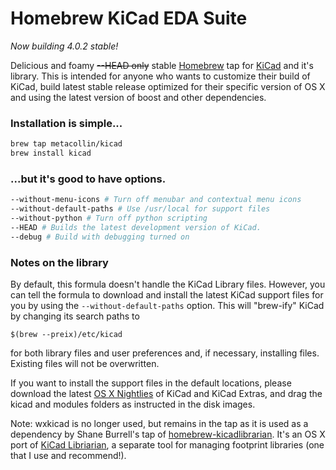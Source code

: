# Homebrew KiCad EDA Suite 
_Now building 4.0.2 stable!_

Delicious and foamy ~~--HEAD  only~~ stable [Homebrew](https://github.com/mxcl/homebrew) tap for [KiCad](http://www.kicad-pcb.org) and it's library.  This is intended for anyone who wants to customize their build of KiCad, build latest stable release optimized for their specific version of OS X and using the latest version of boost and other dependencies.  

### Installation is simple...
```sh
brew tap metacollin/kicad
brew install kicad
```

### ...but it's good to have options.
```sh
--without-menu-icons # Turn off menubar and contextual menu icons
--without-default-paths # Use /usr/local for support files
--without-python # Turn off python scripting
--HEAD # Builds the latest development version of KiCad.
--debug # Build with debugging turned on
```

### Notes on the library
By default, this formula doesn't handle the KiCad Library files.  However, you can tell the formula to download and install the latest KiCad support files for you by using the `--without-default-paths` option.  This will "brew-ify" KiCad by changing its search paths to

`$(brew --preix)/etc/kicad`

for both library files and user preferences and, if necessary, installing files.  Existing files will not be overwritten.  

If you want to install the support files in the default locations, please download the latest [OS X Nightlies](http://downloads.kicad-pcb.org/osx/) 
of KiCad and KiCad Extras, and drag the kicad and modules folders as instructed in the disk images. 

Note: wxkicad is no longer used, but remains in the tap as it is used as a dependency by Shane Burrell's tap of [homebrew-kicadlibrarian](https://github.com/shaneburrell/homebrew-kicadlibrarian).  It's an OS X port of  [KiCad Libriarian](http://www.compuphase.com/electronics/kicadlibrarian_en.htm), a separate tool for managing footprint libraries (one that I use and recommend!).

